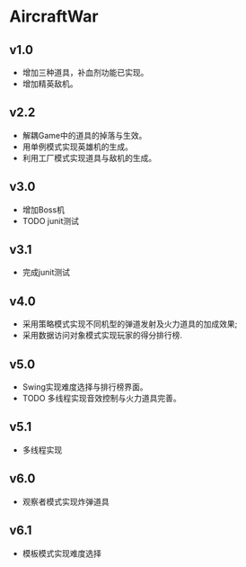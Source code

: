 # AircraftWar

## v1.0

- 增加三种道具，补血剂功能已实现。
- 增加精英敌机。

## v2.2

- 解耦Game中的道具的掉落与生效。
- 用单例模式实现英雄机的生成。
- 利用工厂模式实现道具与敌机的生成。

## v3.0

- 增加Boss机
- TODO junit测试

## v3.1

- 完成junit测试

## v4.0

- 采用策略模式实现不同机型的弹道发射及火力道具的加成效果;
- 采用数据访问对象模式实现玩家的得分排行榜.

## v5.0

- Swing实现难度选择与排行榜界面。
- TODO 多线程实现音效控制与火力道具完善。

## v5.1

- 多线程实现

## v6.0

- 观察者模式实现炸弹道具

## v6.1

- 模板模式实现难度选择
